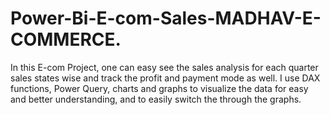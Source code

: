 # Power-Bi-E-com-Sales-MADHAV-E-COMMERCE.
In this E-com Project, one can easy see the sales analysis for each quarter sales states wise and track the profit and payment mode as well. I use DAX functions, Power Query, charts and graphs to visualize the data for easy and better understanding, and to easily switch the through the graphs.
